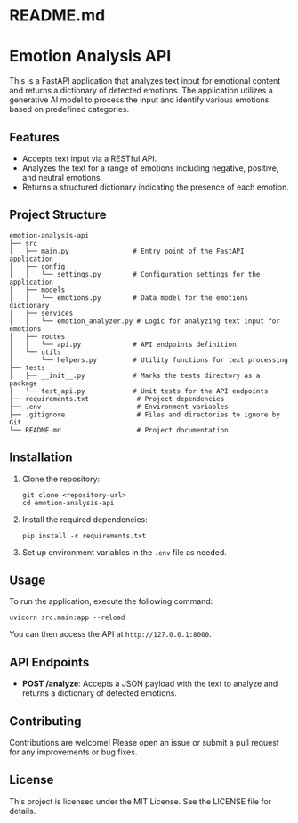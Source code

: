 # README.md

# Emotion Analysis API

This is a FastAPI application that analyzes text input for emotional content and returns a dictionary of detected emotions. The application utilizes a generative AI model to process the input and identify various emotions based on predefined categories.

## Features

- Accepts text input via a RESTful API.
- Analyzes the text for a range of emotions including negative, positive, and neutral emotions.
- Returns a structured dictionary indicating the presence of each emotion.

## Project Structure

```
emotion-analysis-api
├── src
│   ├── main.py                # Entry point of the FastAPI application
│   ├── config
│   │   └── settings.py        # Configuration settings for the application
│   ├── models
│   │   └── emotions.py        # Data model for the emotions dictionary
│   ├── services
│   │   └── emotion_analyzer.py # Logic for analyzing text input for emotions
│   ├── routes
│   │   └── api.py             # API endpoints definition
│   └── utils
│       └── helpers.py         # Utility functions for text processing
├── tests
│   ├── __init__.py            # Marks the tests directory as a package
│   └── test_api.py            # Unit tests for the API endpoints
├── requirements.txt            # Project dependencies
├── .env                        # Environment variables
├── .gitignore                  # Files and directories to ignore by Git
└── README.md                   # Project documentation
```

## Installation

1. Clone the repository:
   ```
   git clone <repository-url>
   cd emotion-analysis-api
   ```

2. Install the required dependencies:
   ```
   pip install -r requirements.txt
   ```

3. Set up environment variables in the `.env` file as needed.

## Usage

To run the application, execute the following command:
```
uvicorn src.main:app --reload
```

You can then access the API at `http://127.0.0.1:8000`.

## API Endpoints

- **POST /analyze**: Accepts a JSON payload with the text to analyze and returns a dictionary of detected emotions.

## Contributing

Contributions are welcome! Please open an issue or submit a pull request for any improvements or bug fixes.

## License

This project is licensed under the MIT License. See the LICENSE file for details.